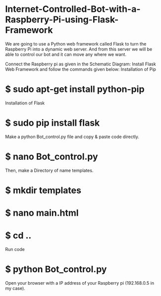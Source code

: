 # Internet-Controlled-Bot-with-a-Raspberry-Pi-using-Flask-Framework
We are going to use a Python web framework called Flask to turn the Raspberry Pi into a dynamic web server. And from this server we will be able to control our bot and it can move any where we want.

Connect the Raspberry pi as given in the Schematic Diagram:
Install Flask Web Framework and follow the commands given below:
Installation of Pip
# $  sudo apt-get install python-pip

Installation of Flask
# $  sudo pip install flask

Make a python Bot_control.py file and copy & paste code directly. 
# $ nano Bot_control.py

Then, make a Directory of name templates.
# $ mkdir templates
# $ nano main.html

# $ cd ..
Run code 
# $ python Bot_control.py

Open your browser with a IP address of your Raspberry pi (192.168.0.5 in my case).
